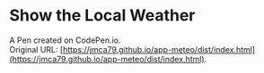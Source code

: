 # Show the Local Weather

A Pen created on CodePen.io.<br>
Original URL: [https://jmca79.github.io/app-meteo/dist/index.html](https://jmca79.github.io/app-meteo/dist/index.html).


